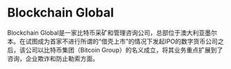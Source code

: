 # 

# Blockchain Global

Blockchain Global是一家比特币采矿和管理咨询公司，总部位于澳大利亚墨尔本。在试图成为首家不进行所谓的“借壳上市”的情况下发起IPO的数字货币公司之后，该公司以比特币集团（Bitcoin Group）的名义成立，将其业务重点扩展到了咨询，企业欺诈和防止勒索方面。

